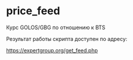 # price_feed
Курс GOLOS/GBG по отношению к BTS

Результат работы скрипта доступен по адресу:

https://expertgroup.org/get_feed.php

